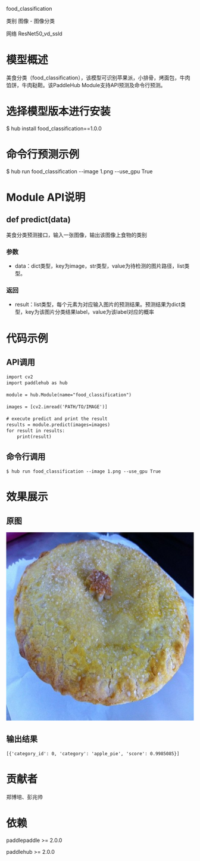 food_classification

类别 图像 - 图像分类

网络 ResNet50_vd_ssld


# 模型概述
美食分类（food_classification），该模型可识别苹果派，小排骨，烤面包，牛肉馅饼，牛肉鞑靼。该PaddleHub Module支持API预测及命令行预测。

# 选择模型版本进行安装
$ hub install food_classification==1.0.0


# 命令行预测示例
$ hub run food_classification --image 1.png --use_gpu True

# Module API说明
## def predict(data)
美食分类预测接口，输入一张图像，输出该图像上食物的类别
### 参数
- data：dict类型，key为image，str类型，value为待检测的图片路径，list类型。

### 返回
- result：list类型，每个元素为对应输入图片的预测结果。预测结果为dict类型，key为该图片分类结果label，value为该label对应的概率

# 代码示例

## API调用

~~~
import cv2
import paddlehub as hub

module = hub.Module(name="food_classification")

images = [cv2.imread('PATH/TO/IMAGE')]

# execute predict and print the result
results = module.predict(images=images)
for result in results:
    print(result)
~~~

## 命令行调用
~~~
$ hub run food_classification --image 1.png --use_gpu True
~~~

# 效果展示

## 原图
<img src="/docs/imgs/Readme_Related/Image_Classification_apple_pie.png">

## 输出结果
~~~
[{'category_id': 0, 'category': 'apple_pie', 'score': 0.9985085}]
~~~

# 贡献者
郑博培、彭兆帅

# 依赖
paddlepaddle >= 2.0.0

paddlehub >= 2.0.0
